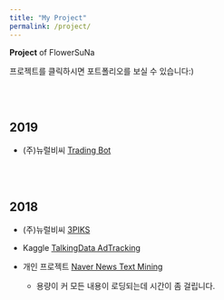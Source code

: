 ```yaml
---
title: "My Project"
permalink: /project/
---
```


**Project** of FlowerSuNa <br>

프로젝트를 클릭하시면 포트폴리오를 보실 수 있습니다:)

<br><br>

## 2019

- (주)뉴럴비씨 [Trading Bot](neuralbc/Trading_Bot.pdf)

<br><br>

## 2018

- (주)뉴럴비씨 [3PIKS](neuralbc/3PIKS.pdf)

- Kaggle [TalkingData AdTracking](kaggle/TalkingData_AdTracking.pdf)

- 개인 프로젝트 [Naver News Text Mining](myway/naver_news.html)
  - 용량이 커 모든 내용이 로딩되는데 시간이 좀 걸립니다.
